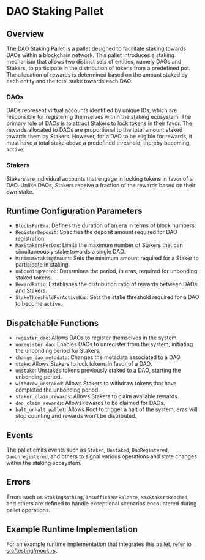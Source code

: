 # DAO Staking Pallet

## Overview

The DAO Staking Pallet is a pallet designed to facilitate staking towards DAOs within a blockchain network. This pallet introduces a staking mechanism that allows two distinct sets of entities, namely DAOs and Stakers, to participate in the distribution of tokens from a predefined pot. The allocation of rewards is determined based on the amount staked by each entity and the total stake towards each DAO.

### DAOs

DAOs represent virtual accounts identified by unique IDs, which are responsible for registering themselves within the staking ecosystem. The primary role of DAOs is to attract Stakers to lock tokens in their favor. The rewards allocated to DAOs are proportional to the total amount staked towards them by Stakers. However, for a DAO to be eligible for rewards, it must have a total stake above a predefined threshold, thereby becoming `active`.

### Stakers

Stakers are individual accounts that engage in locking tokens in favor of a DAO. Unlike DAOs, Stakers receive a fraction of the rewards based on their own stake.

## Runtime Configuration Parameters

- `BlocksPerEra`: Defines the duration of an era in terms of block numbers.
- `RegisterDeposit`: Specifies the deposit amount required for DAO registration.
- `MaxStakersPerDao`: Limits the maximum number of Stakers that can simultaneously stake towards a single DAO.
- `MinimumStakingAmount`: Sets the minimum amount required for a Staker to participate in staking.
- `UnbondingPeriod`: Determines the period, in eras, required for unbonding staked tokens.
- `RewardRatio`: Establishes the distribution ratio of rewards between DAOs and Stakers.
- `StakeThresholdForActiveDao`: Sets the stake threshold required for a DAO to become `active`.

## Dispatchable Functions

- `register_dao`: Allows DAOs to register themselves in the system.
- `unregister_dao`: Enables DAOs to unregister from the system, initiating the unbonding period for Stakers.
- `change_dao_metadata`: Changes the metadata associated to a DAO.
- `stake`: Allows Stakers to lock tokens in favor of a DAO.
- `unstake`: Unstakes tokens previously staked to a DAO, starting the unbonding period.
- `withdraw_unstaked`: Allows Stakers to withdraw tokens that have completed the unbonding period.
- `staker_claim_rewards`: Allows Stakers to claim available rewards.
- `dao_claim_rewards`: Allows rewards to be claimed for DAOs.
- `halt_unhalt_pallet`: Allows Root to trigger a halt of the system, eras will stop counting and rewards won't be distributed.

## Events

The pallet emits events such as `Staked`, `Unstaked`, `DaoRegistered`, `DaoUnregistered`, and others to signal various operations and state changes within the staking ecosystem.

## Errors

Errors such as `StakingNothing`, `InsufficientBalance`, `MaxStakersReached`, and others are defined to handle exceptional scenarios encountered during pallet operations.

## Example Runtime Implementation

For an example runtime implementation that integrates this pallet, refer to [src/testing/mock.rs](./src/testing/mock.rs).